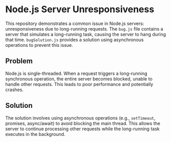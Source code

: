 # Node.js Server Unresponsiveness

This repository demonstrates a common issue in Node.js servers: unresponsiveness due to long-running requests.  The `bug.js` file contains a server that simulates a long-running task, causing the server to hang during that time.  `bugSolution.js` provides a solution using asynchronous operations to prevent this issue. 

## Problem

Node.js is single-threaded.  When a request triggers a long-running synchronous operation, the entire server becomes blocked, unable to handle other requests. This leads to poor performance and potentially crashes.

## Solution

The solution involves using asynchronous operations (e.g., `setTimeout`, promises, async/await) to avoid blocking the main thread.  This allows the server to continue processing other requests while the long-running task executes in the background.